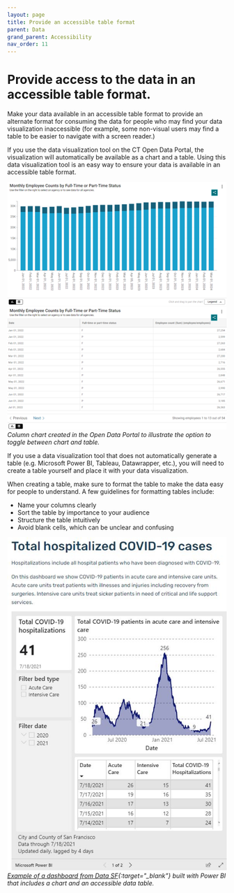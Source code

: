```yaml
---
layout: page
title: Provide an accessible table format
parent: Data
grand_parent: Accessibility
nav_order: 11
---
```


# Provide access to the data in an accessible table format. 

Make your data available in an accessible table format to provide an alternate format for consuming the data for people who may find your data visualization inaccessible (for example, some non-visual users may find a table to be easier to navigate with a screen reader.)  

If you use the data visualization tool on the CT Open Data Portal, the visualization will automatically be available as a chart and a table. Using this data visualization tool is an easy way to ensure your data is available in an accessible table format.

![Column chart created in the Open Data Portal](../data/chart.png)
![Table version of column chart](../data/table.png)
*Column chart created in the Open Data Portal to illustrate the option to toggle between chart and table.*

If you use a data visualization tool that does not automatically generate a table (e.g. Microsoft Power BI, Tableau, Datawrapper, etc.), you will need to create a table yourself and place it with your data visualization. 

When creating a table, make sure to format the table to make the data easy for people to understand. A few guidelines for formatting tables include: 

* Name your columns clearly 
* Sort the table by importance to your audience 
* Structure the table intuitively 
* Avoid blank cells, which can be unclear and confusing 

![Line graph and table showing total COVID-19 patients in acute and intensive care in San Francisco](../data/covid-chart.png)
*[Example of a dashboard from Data SF](https://datasf.gitbook.io/public-data-visualization-guide/gallery-of-dashboard-transformations){:target="_blank"} built with Power BI that includes a chart and an accessible data table.*